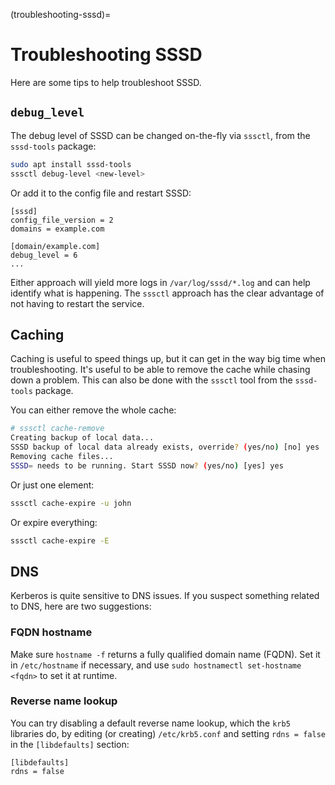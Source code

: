 (troubleshooting-sssd)=
# Troubleshooting SSSD


Here are some tips to help troubleshoot SSSD.

## `debug_level`

The debug level of SSSD can be changed on-the-fly via `sssctl`, from the `sssd-tools` package:

```bash
sudo apt install sssd-tools
sssctl debug-level <new-level>
```

Or add it to the config file and restart SSSD:

```text
[sssd]
config_file_version = 2
domains = example.com

[domain/example.com]
debug_level = 6
...
```

Either approach will yield more logs in `/var/log/sssd/*.log` and can help identify what is happening. The `sssctl` approach has the clear advantage of not having to restart the service.

## Caching

Caching is useful to speed things up, but it can get in the way big time when troubleshooting. It's useful to be able to remove the cache while chasing down a problem. This can also be done with the `sssctl` tool from the `sssd-tools` package.

You can either remove the whole cache:

```bash
# sssctl cache-remove
Creating backup of local data...
SSSD backup of local data already exists, override? (yes/no) [no] yes
Removing cache files...
SSSD= needs to be running. Start SSSD now? (yes/no) [yes] yes
```

Or just one element:

```bash
sssctl cache-expire -u john
```

Or expire everything:

```bash
sssctl cache-expire -E
```

## DNS

Kerberos is quite sensitive to DNS issues. If you suspect something related to DNS, here are two suggestions:

### FQDN hostname

Make sure `hostname -f` returns a fully qualified domain name (FQDN). Set it in `/etc/hostname` if necessary, and use `sudo hostnamectl set-hostname <fqdn>` to set it at runtime.

### Reverse name lookup

You can try disabling a default reverse name lookup, which the `krb5` libraries do, by editing (or creating) `/etc/krb5.conf` and setting `rdns = false` in the `[libdefaults]` section:

```text
[libdefaults]
rdns = false
```
